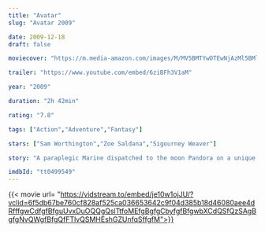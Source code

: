 ```yaml
---
title: "Avatar"
slug: "Avatar 2009"

date: 2009-12-18
draft: false

moviecover: "https://m.media-amazon.com/images/M/MV5BMTYwOTEwNjAzMl5BMl5BanBnXkFtZTcwODc5MTUwMw@@._V1_UX182_CR0,0,182,268_AL_.jpg"

trailer: "https://www.youtube.com/embed/6ziBFh3V1aM"

year: "2009"

duration: "2h 42min"

rating: "7.8"

tags: ["Action","Adventure","Fantasy"]

stars: ["Sam Worthington","Zoe Saldana","Sigourney Weaver"]

story: "A paraplegic Marine dispatched to the moon Pandora on a unique mission becomes torn between following his orders and protecting the world he feels is his home. "

imdbId: "tt0499549"
---
```


{{< movie url= "https://vidstream.to/embed/je10w1ojJU/?vclid=6f5db67be760cf828af525ca036653642c9f04d385b18d46080aee4dRfffgwCdfgfBfguUvxDuOQQgQslTtfoMEfgBgfgCbyfgfBfgwbXCdQSfQzSAgBgfgNvQWgfBfgQfFTlvQSMHEshGZUnfqSffgfM">}}
